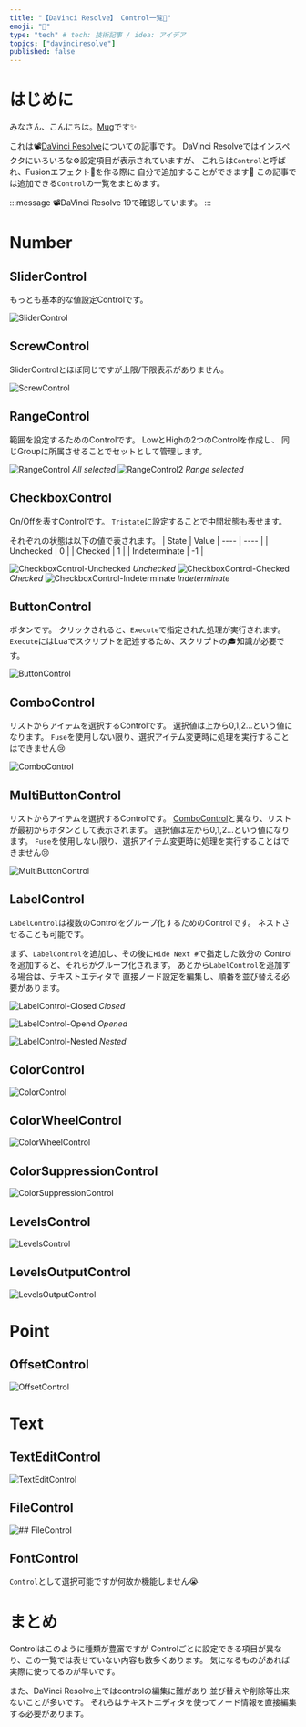 ```yaml
---
title: "【DaVinci Resolve】 Control一覧📝"
emoji: "📒"
type: "tech" # tech: 技術記事 / idea: アイデア
topics: ["davinciresolve"]
published: false
---
```


# はじめに

みなさん、こんにちは。[Mug](https://www.youtube.com/@MugLabVideoEditing)です✨

これは📽[DaVinci Resolve](https://www.blackmagicdesign.com/jp/products/davinciresolve)についての記事です。
DaVinci Resolveではインスペクタにいろいろな⚙️設定項目が表示されていますが、
これらは`Control`と呼ばれ、Fusionエフェクト💫を作る際に
自分で追加することができます🎉
この記事では追加できる`Control`の一覧をまとめます。

:::message
📽DaVinci Resolve 19で確認しています。
:::


# Number

## SliderControl

もっとも基本的な値設定Controlです。

![SliderControl](/images/articles/controls/slider-control.png)

## ScrewControl

SliderControlとほぼ同じですが上限/下限表示がありません。

![ScrewControl](/images/articles/controls/screw-control.png)

## RangeControl

範囲を設定するためのControlです。
LowとHighの2つのControlを作成し、
同じGroupに所属させることでセットとして管理します。

![RangeControl](/images/articles/controls/range-control.png)
*All selected*
![RangeControl2](/images/articles/controls/range-control2.png)
*Range selected*


## CheckboxControl

On/Offを表すControlです。
`Tristate`に設定することで中間状態も表せます。

それぞれの状態は以下の値で表されます。
| State | Value 
| ---- | ---- |
| Unchecked | 0 |
| Checked | 1 |
| Indeterminate | -1 |


![CheckboxControl-Unchecked](/images/articles/controls/checkbox-control-unchecked.png)
*Unchecked*
![CheckboxControl-Checked](/images/articles/controls/checkbox-control-checked.png)
*Checked*
![CheckboxControl-Indeterminate](/images/articles/controls/checkbox-control-indeterminate.png)
*Indeterminate*

## ButtonControl

ボタンです。
クリックされると、`Execute`で指定された処理が実行されます。
`Execute`にはLuaでスクリプトを記述するため、スクリプトの🎓知識が必要です。

![ButtonControl](/images/articles/controls/button-control.png)

## ComboControl

リストからアイテムを選択するControlです。
選択値は上から0,1,2...という値になります。
`Fuse`を使用しない限り、選択アイテム変更時に処理を実行することはできません😢

![ComboControl](/images/articles/controls/combo-control.png)

## MultiButtonControl

リストからアイテムを選択するControlです。
[ComboControl](#combocontrol)と異なり、リストが最初からボタンとして表示されます。
選択値は左から0,1,2...という値になります。
`Fuse`を使用しない限り、選択アイテム変更時に処理を実行することはできません😢


![MultiButtonControl](/images/articles/controls/multi-button-control.png)

## LabelControl

`LabelControl`は複数のControlをグループ化するためのControlです。
ネストさせることも可能です。

まず、`LabelControl`を追加し、その後に`Hide Next #`で指定した数分の
Controlを追加すると、それらがグループ化されます。
あとから`LabelControl`を追加する場合は、テキストエディタで
直接ノード設定を編集し、順番を並び替える必要があります。

![LabelControl-Closed](/images/articles/controls/label-control.png)
*Closed*

![LabelControl-Opend](/images/articles/controls/label-control2.png)
*Opened*

![LabelControl-Nested](/images/articles/controls/label-control3.png)
*Nested*


## ColorControl

![ColorControl](/images/articles/controls/color-control.png)

## ColorWheelControl

![ColorWheelControl](/images/articles/controls/color-wheel-control.png)

## ColorSuppressionControl

![ColorSuppressionControl](/images/articles/controls/color-suppression-control.png)

## LevelsControl


![LevelsControl](/images/articles/controls/levels-control.png)

## LevelsOutputControl

![LevelsOutputControl](/images/articles/controls/levels-output-control.png)

# Point

## OffsetControl

![OffsetControl](/images/articles/controls/offset-control.png)

# Text

## TextEditControl

![TextEditControl](/images/articles/controls/text-edit-control.png)

## FileControl

![## FileControl](/images/articles/controls/file-control.png)

## FontControl

`Control`として選択可能ですが何故か機能しません😭

# まとめ

Controlはこのように種類が豊富ですが
Controlごとに設定できる項目が異なり、この一覧では表せていない内容も数多くあります。
気になるものがあれば実際に使ってるのが早いです。

また、DaVinci Resolve上ではcontrolの編集に難があり
並び替えや削除等出来ないことが多いです。
それらはテキストエディタを使ってノード情報を直接編集する必要があります。
